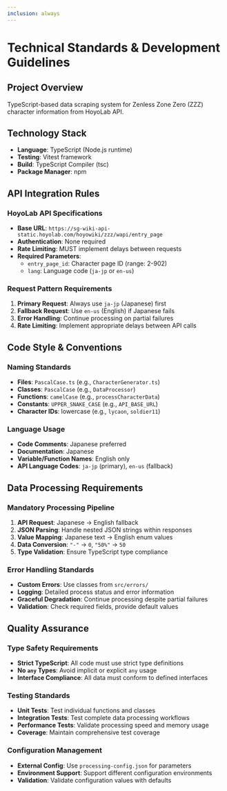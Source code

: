 ```yaml
---
inclusion: always
---
```


# Technical Standards & Development Guidelines

## Project Overview

TypeScript-based data scraping system for Zenless Zone Zero (ZZZ) character information from HoyoLab API.

## Technology Stack

- **Language**: TypeScript (Node.js runtime)
- **Testing**: Vitest framework
- **Build**: TypeScript Compiler (tsc)
- **Package Manager**: npm

## API Integration Rules

### HoyoLab API Specifications

- **Base URL**: `https://sg-wiki-api-static.hoyolab.com/hoyowiki/zzz/wapi/entry_page`
- **Authentication**: None required
- **Rate Limiting**: MUST implement delays between requests
- **Required Parameters**:
  - `entry_page_id`: Character page ID (range: 2-902)
  - `lang`: Language code (`ja-jp` or `en-us`)

### Request Pattern Requirements

1. **Primary Request**: Always use `ja-jp` (Japanese) first
2. **Fallback Request**: Use `en-us` (English) if Japanese fails
3. **Error Handling**: Continue processing on partial failures
4. **Rate Limiting**: Implement appropriate delays between API calls

## Code Style & Conventions

### Naming Standards

- **Files**: `PascalCase.ts` (e.g., `CharacterGenerator.ts`)
- **Classes**: `PascalCase` (e.g., `DataProcessor`)
- **Functions**: `camelCase` (e.g., `processCharacterData`)
- **Constants**: `UPPER_SNAKE_CASE` (e.g., `API_BASE_URL`)
- **Character IDs**: lowercase (e.g., `lycaon`, `soldier11`)

### Language Usage

- **Code Comments**: Japanese preferred
- **Documentation**: Japanese
- **Variable/Function Names**: English only
- **API Language Codes**: `ja-jp` (primary), `en-us` (fallback)

## Data Processing Requirements

### Mandatory Processing Pipeline

1. **API Request**: Japanese → English fallback
2. **JSON Parsing**: Handle nested JSON strings within responses
3. **Value Mapping**: Japanese text → English enum values
4. **Data Conversion**: `"-"` → `0`, `"50%"` → `50`
5. **Type Validation**: Ensure TypeScript type compliance

### Error Handling Standards

- **Custom Errors**: Use classes from `src/errors/`
- **Logging**: Detailed process status and error information
- **Graceful Degradation**: Continue processing despite partial failures
- **Validation**: Check required fields, provide default values

## Quality Assurance

### Type Safety Requirements

- **Strict TypeScript**: All code must use strict type definitions
- **No `any` Types**: Avoid implicit or explicit `any` usage
- **Interface Compliance**: All data must conform to defined interfaces

### Testing Standards

- **Unit Tests**: Test individual functions and classes
- **Integration Tests**: Test complete data processing workflows
- **Performance Tests**: Validate processing speed and memory usage
- **Coverage**: Maintain comprehensive test coverage

### Configuration Management

- **External Config**: Use `processing-config.json` for parameters
- **Environment Support**: Support different configuration environments
- **Validation**: Validate configuration values with defaults

